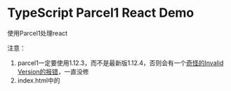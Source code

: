 TypeScript Parcel1 React Demo
=================================

使用Parcel1处理react

注意：

1. parcel1一定要使用1.12.3，而不是最新版1.12.4，否则会有一个[奇怪的Invalid Version的报错](https://github.com/parcel-bundler/parcel/issues/5943)，一直没修
2. index.html中的<script>不用写 `type="module"`，这在2中是强制的


```
npm i
npm start
```
